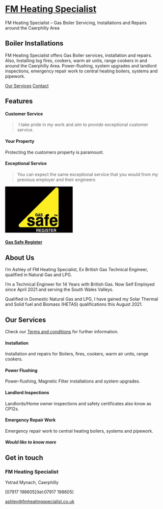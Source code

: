 
[FM Heating Specialist](https://fmheatingspecialist.co.uk/)
===========================================================

FM Heating Specialist – Gas Boiler Servicing, Installations and Repairs around the Caerphilly Area

Boiler Installations
--------------------

FM Heating Specialist offers Gas Boiler services, installation and repairs. Also, Installing log fires, cookers, warm air units, range cookers in and around the Caerphilly Area. Power-flushing, system upgrades and landlord inspections, emergency repair work to central heating boilers, systems and pipework.

[Our Services](https://fmheatingspecialist.co.uk/#services) [Contact](https://fmheatingspecialist.co.uk/#contact)


Features
--------

#### Customer Service

>  I take pride in my work and aim to provide exceptional customer service.

#### Your Property

Protecting the customers property is paramount.

#### Exceptional Service

> You can expect the same exceptional service that you would from my previous employer and their engineers

[![gas safe register](./images/gas-safe-registered-3663496180.webp)](https://www.gassaferegister.co.uk/BusinessCompetencies?ep=5T3yICJxSbfKANaXUW4ejW5ARLuLmGN7cFGMnjXFwaO4pDDmC5uw2IhwyDR4uxsmRg2f8TCJ4cFJ6AIcgH8wAraBMQ9gn2bE1E2fCdUw6sQhzKAyQZWpKhyyNpB62bW2bB51l&cp=8dbTCMJeQPJDla2btm2cGo0z3okSrvgEal7O2bBBidEQXKu2KMzsFjsk2fM5W2LtsH6&backurl=2fCheckBusinessResults3fcp3d8dbTCMJeQPJDla25252btm2cGo0z3okSrvgEal7O25252bBBidEQXKu2KMzsFjsk25252fM5W2LtsH6&searchurl=2FCheckBusinessResults3Fcp3D8dbTCMJeQPJDla25252btm2cGo0z3okSrvgEal7O25252bBBidEQXKu2KMzsFjsk25252fM5W2LtsH6 "Gas Safe Register")

#### [Gas Safe Register](https://www.gassaferegister.co.uk/BusinessCompetencies?ep=5T3yICJxSbfKANaXUW4ejW5ARLuLmGN7cFGMnjXFwaO4pDDmC5uw2IhwyDR4uxsmRg2f8TCJ4cFJ6AIcgH8wAraBMQ9gn2bE1E2fCdUw6sQhzKAyQZWpKhyyNpB62bW2bB51l&cp=8dbTCMJeQPJDla2btm2cGo0z3okSrvgEal7O2bBBidEQXKu2KMzsFjsk2fM5W2LtsH6&backurl=2fCheckBusinessResults3fcp3d8dbTCMJeQPJDla25252btm2cGo0z3okSrvgEal7O25252bBBidEQXKu2KMzsFjsk25252fM5W2LtsH6&searchurl=2FCheckBusinessResults3Fcp3D8dbTCMJeQPJDla25252btm2cGo0z3okSrvgEal7O25252bBBidEQXKu2KMzsFjsk25252fM5W2LtsH6 "Gas Safe Register")


About Us
--------

I’m Ashley of FM Heating Specialist, Ex British Gas Technical Engineer, qualified in Natural Gas and LPG.

I’m a Technical Engineer for 14 Years with British Gas. Now Self Employed since April 2021 and serving the South Wales Valleys.

Qualified in Domestic Natural Gas and LPG, I have gained my Solar Thermal and Solid fuel and Biomass (HETAS) qualifications this August 2021.

Our Services
------------

Check our [Terms and conditions](https://fmheatingspecialist.co.uk/terms-and-conditions/) for further information.

#### Installation

Installation and repairs for Boilers, fires, cookers, warm air units, range cookers.

#### Power Flushing

Power-flushing, Magnetic Filter installations and system upgrades.

#### Landlord Inspections

Landlords/Home owner inspections and safety certificates also know as CP12s.

#### Emergency Repair Work

Emergency repair work to central heating boilers, systems and pipework.

##### Would like to know more

Get in touch
------------


### FM Heating Specialist

Ystrad Mynach, Caerphilly

[07917 198605](tel:07917 198605)

[ashley@fmheatingspecialist.co.uk](mailto:ashley@fmheatingspecialist.co.uk)
